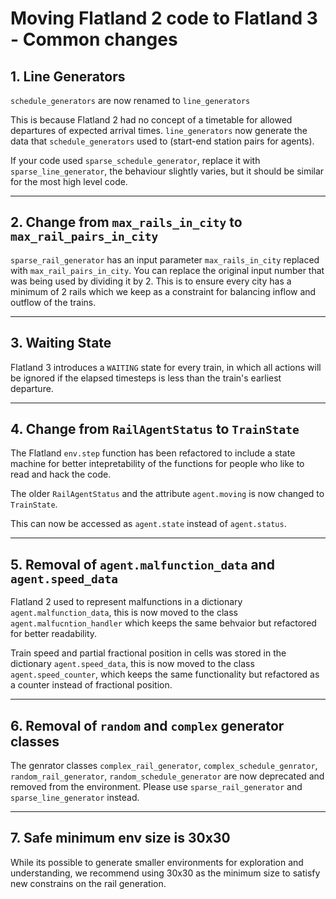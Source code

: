 # Moving Flatland 2 code to Flatland 3 - Common changes

## 1. Line Generators

`schedule_generators` are now renamed to `line_generators`

This is because Flatland 2 had no concept of a timetable for allowed departures of expected arrival times. `line_generators` now generate the data that `schedule_generators` used to (start-end station pairs for agents).

If your code used `sparse_schedule_generator`, replace it with `sparse_line_generator`, the behaviour slightly varies, but it should be similar for the most high level code.

---

## 2. Change from `max_rails_in_city` to `max_rail_pairs_in_city`

`sparse_rail_generator` has an input parameter `max_rails_in_city` replaced with `max_rail_pairs_in_city`. You can replace the original input number that was being used by dividing it by 2. This is to ensure every city has a minimum of 2 rails which we keep as a constraint for balancing inflow and outflow of the trains.

---

## 3. Waiting State

Flatland 3 introduces a `WAITING` state for every train, in which all actions will be ignored if the elapsed timesteps is less than the train's earliest departure. 

---

## 4. Change from `RailAgentStatus` to `TrainState`

The Flatland `env.step` function has been refactored to include a state machine for better intepretability of the functions for people who like to read and hack the code. 

The older `RailAgentStatus` and the attribute `agent.moving` is now changed to `TrainState`.

This can now be accessed as `agent.state` instead of `agent.status`.

---

## 5. Removal of `agent.malfunction_data` and `agent.speed_data`

Flatland 2 used to represent malfunctions in a dictionary `agent.malfunction_data`, this is now moved to the class `agent.malfucntion_handler` which keeps the same behvaior but refactored for better readability. 

Train speed and partial fractional position in cells was stored in the dictionary `agent.speed_data`, this is now moved to the class `agent.speed_counter`, which keeps the same functionality but refactored as a counter instead of fractional position.

---

## 6. Removal of `random` and `complex` generator classes

The genrator classes `complex_rail_generator`, `complex_schedule_genrator`, `random_rail_generator`, `random_schedule_generator` are now deprecated and removed from the environment. Please use `sparse_rail_generator` and `sparse_line_generator` instead.

--- 

## 7. Safe minimum env size is 30x30
While its possible to generate smaller environments for exploration and understanding, we recommend using 30x30 as the minimum size to satisfy new constrains on the rail generation.


